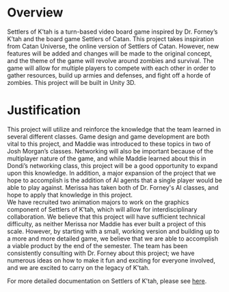 # Overview  
Settlers of K’tah is a turn-based video board game inspired by Dr. Forney’s K’tah and the board game Settlers of Catan. This project takes inspiration from Catan Universe, the online version of Settlers of Catan. However, new features will be added and changes will be made to the original concept, and the theme of the game will revolve around zombies and survival. The game will allow for multiple players to compete with each other in order to gather resources, build up armies and defenses, and fight off a horde of zombies. This project will be built in Unity 3D.  
# Justification  
This project will utilize and reinforce the knowledge that the team learned in several different classes. Game design and game development are both vital to this project, and Maddie was introduced to these topics in two of Josh Morgan’s classes. Networking will also be important because of the multiplayer nature of the game, and while Maddie learned about this in Dondi’s networking class, this project will be a good opportunity to expand upon this knowledge. In addition, a major expansion of the project that we hope to accomplish is the addition of AI agents that a single player would be able to play against. Merissa has taken both of Dr. Forney's AI classes, and hope to apply that knowledge in this project.  
We have recruited two animation majors to work on the graphics component of Settlers of K’tah, which will allow for interdisciplinary collaboration. We believe that this project will have sufficient technical difficulty, as neither Merissa nor Maddie has ever built a project of this scale. However, by starting with a small, working version and building up to a more and more detailed game, we believe that we are able to accomplish a viable product by the end of the semester. The team has been consistently consulting with Dr. Forney about this project; we have numerous ideas on how to make it fun and exciting for everyone involved, and we are excited to carry on the legacy of K'tah.  

For more detailed documentation on Settlers of K'tah, please see [here](https://docs.google.com/document/d/131RzaMB6Axxm-jkgKb02xo0WjzMo0reLNfA9lsCrQ1g/edit?usp=sharing).